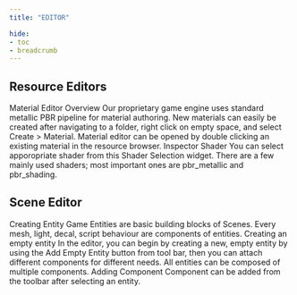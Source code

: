 ```yaml
---
title: "EDITOR"

hide: 
- toc
- breadcrumb
---
```


## Resource Editors
Material Editor Overview Our proprietary game engine uses standard metallic PBR pipeline for material authoring. New materials can easily be created after navigating to a folder, right click on empty space, and select Create > Material. Material editor can be opened by double clicking an existing material in the resource browser. Inspector Shader You can select apporopriate shader from this Shader Selection widget. There are a few mainly used shaders; most important ones are pbr_metallic and pbr_shading.

## Scene Editor
Creating Entity Game Entities are basic building blocks of Scenes. Every mesh, light, decal, script behaviour are components of entities. Creating an empty entity In the editor, you can begin by creating a new, empty entity by using the Add Empty Entity button from tool bar, then you can attach different components for different needs. All entities can be composed of multiple components. Adding Component Component can be added from the toolbar after selecting an entity.

